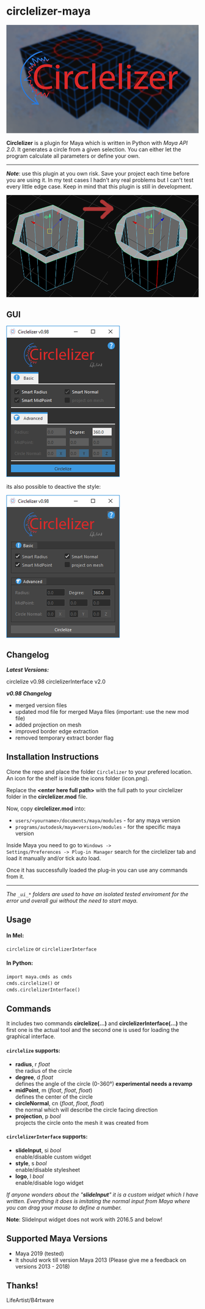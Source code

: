 # circlelizer-maya

![cover image for circlelizer-maya](resources/cover.png)

**Circlelizer** is a plugin for Maya which is written in Python with *Maya API 2.0*. It generates a circle from a given selection. You can either let the program calculate all parameters or define your own.

---

**_Note_**: use this plugin at you own risk. Save your project each time before you are using it. In my test cases I hadn't any real problems but I can't test every little edge case. Keep in mind that this plugin is still in development.

![example](resources/example_01.png)

## GUI
![gui](resources/gui_view098.png)

its also possible to deactive the style:

![gui](resources/gui_view_nostyle098.png)

## Changelog
***Latest Versions:***

circlelize v0.98
circlelizerInterface v2.0


***v0.98 Changelog***

- merged version files
- updated mod file for merged Maya files (important: use the new mod file)
- added projection on mesh
- improved border edge extraction
- removed temporary extract border flag

## Installation Instructions

Clone the repo and place the folder `Circlelizer` to your prefered location. An icon for the shelf is inside the icons folder (icon.png).

Replace the **\<enter here full path\>** with the full path to your circlelizer folder in the **circlelizer.mod** file.

Now, copy **circlelizer.mod** into:

- <code>users/\<yourname>/documents/maya/modules</code> - for any maya version
- <code>programs/autodesk/maya\<version>/modules</code> - for the <version> specific maya version


Inside Maya you need to go to <code>Windows -> Settings/Preferences -> Plug-in Manager</code> search for the circlelizer tab and load it manually and/or tick auto load.

Once it has successfully loaded the plug-in you can use any commands from it.

---

*The `_ui_*` folders are used to have an isolated tested enviroment for the error und overall gui without the need to start maya.*

## Usage

#### In Mel:
<code>circlelize</code> or <code>circlelizerInterface</code>

#### In Python:

<code>import maya.cmds as cmds</code><br>
<code>cmds.circlelize()</code> or <br>
<code>cmds.circlelizerInterface()</code><br>

## Commands
It includes two commands **circlelize(...)** and **circlelizerInterface(...)** the first one is the actual tool and the second one is used for loading the graphical interface.

#### <code>circlelize</code> supports:
- **radius**, r *float* <br>
the radius of the circle
- **degree**, d *float* <br>
defines the angle of the circle (0-360°) **experimental needs a revamp**
- **midPoint**, m (*float*, *float*, *float*) <br>
defines the center of the circle
- **circleNormal**, cn (*float*, *float*, *float*) <br>
the normal which will describe the circle facing direction
- **projection**, p *bool* <br>
    projects the circle onto the mesh it was created from


#### <code>circlelizerInterface</code> supports:
- **slideInput**, si *bool* <br>
enable/disable custom widget
- **style**, s *bool* <br>
enable/disable stylesheet
- **logo**, l *bool* <br>
enable/disable logo widget

*If anyone wonders about the "__slideInput__" it is a custom widget which I have written. Everything it does is imitating the normal input from Maya where you can drag your mouse to define a number.*

**Note**: SlideInput widget does not work with 2016.5 and below!

## Supported Maya Versions
- Maya 2019 (tested)
- It should work till version Maya 2013 (Please give me a feedback on versions 2013 - 2018)

## Thanks!
LifeArtist/B4rtware
